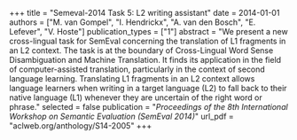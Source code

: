 +++
title = "Semeval-2014 Task 5: L2 writing assistant"
date = 2014-01-01
authors = ["M. van Gompel", "I. Hendrickx", "A. van den Bosch", "E. Lefever", "V. Hoste"]
publication_types = ["1"]
abstract = "We  present  a  new  cross-lingual  task  for SemEval   concerning   the   translation   of L1  fragments  in  an  L2  context.  The task  is  at  the  boundary  of  Cross-Lingual Word Sense Disambiguation and Machine Translation.  It finds its application in the field of computer-assisted translation, particularly in the context of second language learning.  Translating L1 fragments in an L2 context allows language learners when writing  in  a  target  language  (L2)  to  fall back to their native language (L1) whenever they are uncertain of the right word or phrase."
selected = false
publication = "*Proceedings of the 8th International Workshop on Semantic Evaluation (SemEval 2014)*"
url_pdf = "aclweb.org/anthology/S14-2005"
+++

